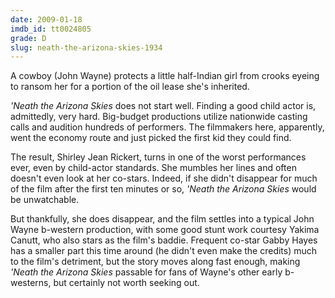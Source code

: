 ```yaml
---
date: 2009-01-18
imdb_id: tt0024805
grade: D
slug: neath-the-arizona-skies-1934
---
```


A cowboy (John Wayne) protects a little half-Indian girl from crooks eyeing to ransom her for a portion of the oil lease she's inherited.

_'Neath the Arizona Skies_ does not start well. Finding a good child actor is, admittedly, very hard. Big-budget productions utilize nationwide casting calls and audition hundreds of performers. The filmmakers here, apparently, went the economy route and just picked the first kid they could find.

The result, Shirley Jean Rickert, turns in one of the worst performances ever, even by child-actor standards. She mumbles her lines and often doesn't even look at her co-stars. Indeed, if she didn't disappear for much of the film after the first ten minutes or so, _'Neath the Arizona Skies_ would be unwatchable.

But thankfully, she does disappear, and the film settles into a typical John Wayne b-western production, with some good stunt work courtesy Yakima Canutt, who also stars as the film's baddie. Frequent co-star Gabby Hayes has a smaller part this time around (he didn't even make the credits) much to the film's detriment, but the story moves along fast enough, making _'Neath the Arizona Skies_ passable for fans of Wayne's other early b-westerns, but certainly not worth seeking out.
